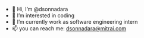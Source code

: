 - 👋 Hi, I’m @dsonnadara
- 👀 I’m interested in coding
- 🌱 I’m currently work as software engineering intern
- 📫 you can reach me: dsonnadara@mitrai.com
